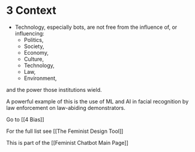 # 3 Context
- Technology, especially bots, are not free from the influence of, or influencing:
	- Politics,
	- Society,
	- Economy,
	- Culture,
	- Technology,
	- Law,
	- Environment,

and the power those institutions wield. 

A powerful example of this is the use of ML and AI in facial recognition by law enforcement on law-abiding demonstrators. 

Go to [[4 Bias]]

For the full list see [[The Feminist Design Tool]]

This is part of the [[Feminist Chatbot Main Page]]